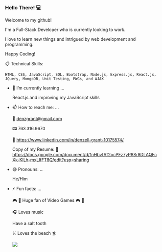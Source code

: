 ### Hello There! :computer:
  Welcome to my github! 
  
  I'm a Full-Stack Developer who is currently looking to work.
  
  I love to learn new things and intrigued by web development and programming.
  
  Happy Coding! 
  
  :clipboard: Technical Skills:
  
  `HTML, CSS, JavaScript, SQL, Bootstrap, Node.js, Express.js, React.js, JQuery, MongoDB, Unit Testing, PWGs, and AJAX`

   
- 🌱 I’m currently learning ...

  React.js and improving my JavaScript skills
  
- 📫 How to reach me: ...

  :email: denzgrant@gmail.com

  :pager: 763.316.9670
  
  :office: https://www.linkedin.com/in/denzell-grant-10175574/
  
  Copy of my Resume: :scroll: https://docs.google.com/document/d/1nHbvtAf2ocPFz7yP8Sr8DLAQFcXk-KlLh-mxLlfFT8Q/edit?usp=sharing
 
  
- 😄 Pronouns: ...

  He/Him
  
- ⚡ Fun facts: ...

  :video_game: :space_invader: Huge fan of Video Games :video_game: :space_invader:
  
  :headphones: Loves music 
  
  Have a salt tooth 
  
  :pisces: Loves the beach :surfer:
  
  <img src="https://res.cloudinary.com/dorlj0gtw/image/upload/v1594420764/20170902_120444_btfoql.jpg">
